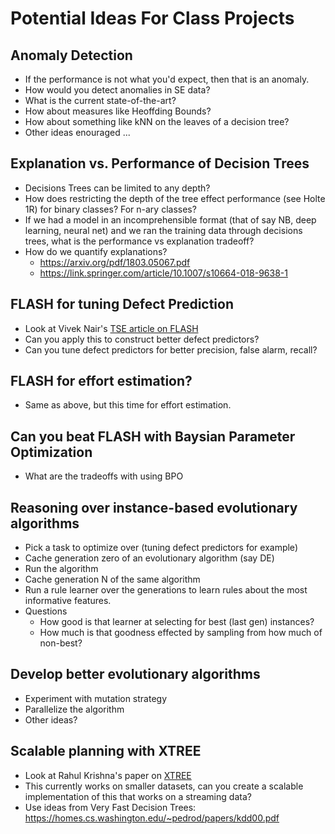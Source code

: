 # Potential Ideas For Class Projects


## Anomaly Detection
 + If the performance is not what you'd expect, then that is an anomaly.
 + How would you detect anomalies in SE data?
 + What is the current state-of-the-art?
 + How about measures like Heoffding Bounds?
 + How about something like kNN on the leaves of a decision tree?
 + Other ideas enouraged ... 

## Explanation vs. Performance of Decision Trees
 + Decisions Trees can be limited to any depth?
 + How does restricting the depth of the tree effect performance (see Holte 1R) for binary classes? For n-ary classes?
 + If we had a model in an incomprehensible  format (that of say NB, deep learning, neural net) and we ran the training data through decisions trees, what is the performance vs explanation tradeoff?
 + How do we quantify explanations? 
    - https://arxiv.org/pdf/1803.05067.pdf
    - https://link.springer.com/article/10.1007/s10664-018-9638-1

## FLASH for tuning Defect Prediction
 + Look at Vivek Nair's [TSE article on FLASH](https://arxiv.org/pdf/1801.02175.pdf)
 + Can you apply this to construct better defect predictors?
 + Can you tune defect predictors for better precision, false alarm, recall?

## FLASH for effort estimation?
 + Same as above, but this time for effort estimation.

## Can you beat FLASH with Baysian Parameter Optimization
 + What are the tradeoffs with using BPO

## Reasoning over instance-based evolutionary algorithms
 + Pick a task to optimize over (tuning defect predictors for example)
 + Cache generation zero of an evolutionary algorithm (say DE)
 + Run the algorithm 
 + Cache generation N of the same algorithm
 + Run a rule learner over the generations to learn rules about the most
   informative features.
 + Questions 
   - How good is that learner at selecting for best (last gen) instances?
   - How much is that goodness effected by sampling from how much of non-best?

## Develop better evolutionary algorithms
 + Experiment with mutation strategy
 + Parallelize the algorithm
 + Other ideas?

## Scalable planning with XTREE
 + Look at Rahul Krishna's paper on [XTREE](https://arxiv.org/pdf/1708.05442.pdf)
 + This currently works on smaller datasets, can you create a scalable
   implementation of this that works on a streaming data?
 + Use ideas from Very Fast Decision Trees: https://homes.cs.washington.edu/~pedrod/papers/kdd00.pdf
